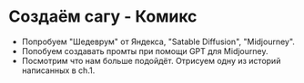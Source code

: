 # Создаём сагу - Комикс


- Попробуем "Шедеврум" от Яндекса, "Satable Diffusion", "Midjourney". 
- Попобуем создавать промты при помощи GPT для Midjourney.
- Посмотрим что нам больше подойдёт.
Отрисуем одну из историй написанных в ch.1. 


